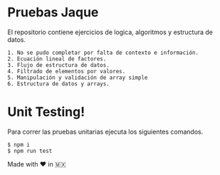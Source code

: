 # Pruebas Jaque

El repositorio contiene ejercicios de logica, algoritmos y estructura de datos.

    1. No se pudo completar por falta de contexto e información.
    2. Ecuación lineal de factores.
    3. Flujo de estructura de datos.
    4. Filtrado de elementos por valores.
    5. Manipulación y validación de array simple
    6. Estructura de datos y arrays.

# Unit Testing!
Para correr las pruebas unitarias ejecuta los siguientes comandos.

```
$ npm i
$ npm run test
```


Made with ❤️ in 🇲🇽